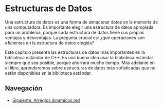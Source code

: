 # Estructuras de Datos

Una estructura de datos es una forma de almacenar datos en la memoria de una computadora. Es importante elegir una estructura de datos apropiada para un problema, porque cada estructura de datos tiene sus propias ventajas y desventajas. La pregunta crucial es: ¿qué operaciones son eficientes en la estructura de datos elegida?

Este capítulo presenta las estructuras de datos más importantes en la biblioteca estándar de C++. Es una buena idea usar la biblioteca estándar siempre que sea posible, porque ahorrará mucho tiempo. Más adelante en el libro, aprenderemos sobre estructuras de datos más sofisticadas que no están disponibles en la biblioteca estándar.

## Navegación
- [Siguiente: Arreglos dinamicos.md](./Arreglos%20dinamicos.md)
